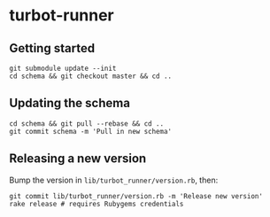 # turbot-runner

## Getting started

    git submodule update --init
    cd schema && git checkout master && cd ..

## Updating the schema

    cd schema && git pull --rebase && cd ..
    git commit schema -m 'Pull in new schema'

## Releasing a new version

Bump the version in `lib/turbot_runner/version.rb`, then:

    git commit lib/turbot_runner/version.rb -m 'Release new version'
    rake release # requires Rubygems credentials
